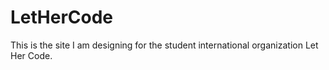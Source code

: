 # LetHerCode
This is the site I am designing for the student international organization Let Her Code.
